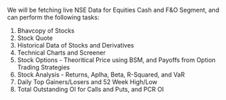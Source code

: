 We will be fetching live NSE Data for Equities Cash and F&O Segment, and can perform the following tasks:
1. Bhavcopy of Stocks
2. Stock Quote
3. Historical Data of Stocks and Derivatives
4. Technical Charts and Screener
5. Stock Options - Theoritical Price using BSM, and Payoffs from Option Trading Strategies
6. Stock Analysis - Returns, Aplha, Beta, R-Squared, and VaR
7. Daily Top Gainers/Losers and 52 Week High/Low
8. Total Outstanding OI for Calls and Puts, and PCR OI

